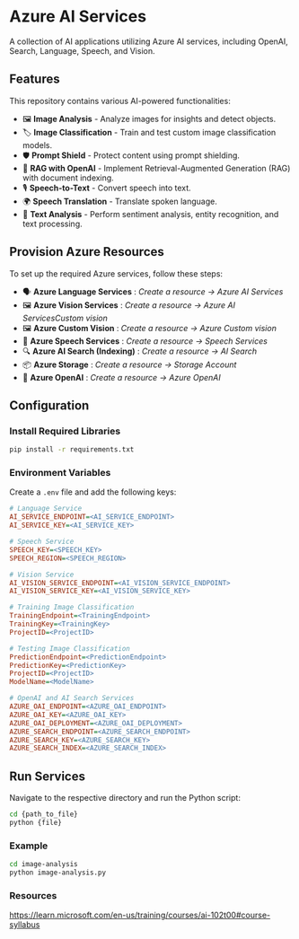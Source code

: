# Azure AI Services

A collection of AI applications utilizing Azure AI services, including OpenAI, Search, Language, Speech, and Vision.

## Features

This repository contains various AI-powered functionalities:

- 🖼️ **Image Analysis** - Analyze images for insights and detect objects.
- 🏷️ **Image Classification** - Train and test custom image classification models.
- 🛡️ **Prompt Shield** - Protect content using prompt shielding.
- 📄 **RAG with OpenAI** - Implement Retrieval-Augmented Generation (RAG) with document indexing.
- 🎙️ **Speech-to-Text** - Convert speech into text.
- 🌍 **Speech Translation** - Translate spoken language.
- 📝 **Text Analysis** - Perform sentiment analysis, entity recognition, and text processing.

## Provision Azure Resources

To set up the required Azure services, follow these steps:

- 🗣️ **Azure Language Services**  : *Create a resource → Azure AI Services*
- 🖼️ **Azure Vision Services**  : *Create a resource → Azure AI ServicesCustom vision*
- 🖼️ **Azure Custom Vision**  : *Create a resource → Azure Custom vision*
- 🎤 **Azure Speech Services**  : *Create a resource → Speech Services*
- 🔍 **Azure AI Search (Indexing)**  : *Create a resource → AI Search*
- 📦 **Azure Storage**  : *Create a resource → Storage Account*
- 🤖 **Azure OpenAI**  : *Create a resource → Azure OpenAI*

## Configuration

### Install Required Libraries
```bash
pip install -r requirements.txt
```

### Environment Variables

Create a `.env` file and add the following keys:

```ini
# Language Service
AI_SERVICE_ENDPOINT=<AI_SERVICE_ENDPOINT>
AI_SERVICE_KEY=<AI_SERVICE_KEY>

# Speech Service
SPEECH_KEY=<SPEECH_KEY>
SPEECH_REGION=<SPEECH_REGION>

# Vision Service
AI_VISION_SERVICE_ENDPOINT=<AI_VISION_SERVICE_ENDPOINT>
AI_VISION_SERVICE_KEY=<AI_VISION_SERVICE_KEY>

# Training Image Classification
TrainingEndpoint=<TrainingEndpoint>
TrainingKey=<TrainingKey>
ProjectID=<ProjectID>

# Testing Image Classification
PredictionEndpoint=<PredictionEndpoint>
PredictionKey=<PredictionKey>
ProjectID=<ProjectID>
ModelName=<ModelName>

# OpenAI and AI Search Services
AZURE_OAI_ENDPOINT=<AZURE_OAI_ENDPOINT>
AZURE_OAI_KEY=<AZURE_OAI_KEY>
AZURE_OAI_DEPLOYMENT=<AZURE_OAI_DEPLOYMENT>
AZURE_SEARCH_ENDPOINT=<AZURE_SEARCH_ENDPOINT>
AZURE_SEARCH_KEY=<AZURE_SEARCH_KEY>
AZURE_SEARCH_INDEX=<AZURE_SEARCH_INDEX>
```

## Run Services

Navigate to the respective directory and run the Python script:

```bash
cd {path_to_file}
python {file}
```

### Example
```bash
cd image-analysis
python image-analysis.py
```

### Resources
https://learn.microsoft.com/en-us/training/courses/ai-102t00#course-syllabus
